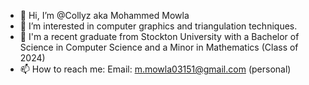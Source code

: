 - 👋 Hi, I’m @Collyz aka Mohammed Mowla
- 👀 I’m interested in computer graphics and triangulation techniques. 
- 🌱 I'm a recent graduate from Stockton University with a Bachelor of Science in Computer Science and a Minor in Mathematics (Class of 2024)
- 📫 How to reach me: Email: m.mowla03151@gmail.com (personal) 

<!---
Collyz/Collyz is a ✨ special ✨ repository because its `README.md` (this file) appears on your GitHub profile.
You can click the Preview link to take a look at your changes.
--->
